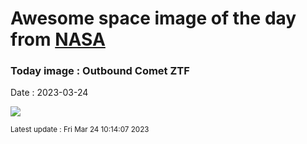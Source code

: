 
# Awesome space image of the day from [NASA](https://api.nasa.gov/)

### Today image : Outbound Comet ZTF
Date : 2023-03-24

![](https://apod.nasa.gov/apod/image/2303/C2022E3_230321_1024.jpg)

<small>Latest update : Fri Mar 24 10:14:07 2023</small>
        